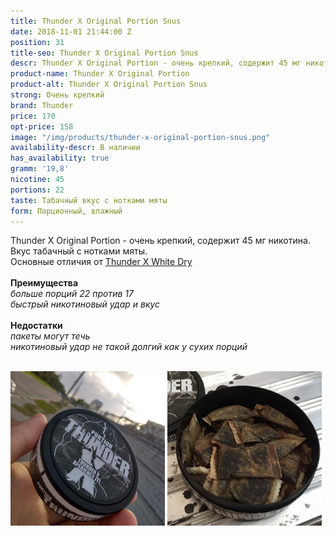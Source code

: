 ```yaml
---
title: Thunder X Original Portion Snus
date: 2018-11-01 21:44:00 Z
position: 31
title-seo: Thunder X Original Portion Snus
descr: Thunder X Original Portion - очень крепкий, содержит 45 мг никотина.
product-name: Thunder X Original Portion
product-alt: Thunder X Original Portion Snus
strong: Очень крепкий
brand: Thunder
price: 170
opt-price: 158
image: "/img/products/thunder-x-original-portion-snus.png"
availability-descr: В наличии
has_availability: true
gramm: '19,8'
nicotine: 45
portions: 22
taste: Табачный вкус с нотками мяты
form: Порционный, влажный
---
```


Thunder X Original Portion - очень крепкий, содержит 45 мг никотина.<br>
Вкус табачный с нотками мяты.<br>
Основные отличия от [Thunder X White Dry](/thunder-x-white-dry)<br><br>
<b>Преимущества</b><br>
<i>больше порций 22 против 17</i><br>
<i>быстрый никотиновый удар и вкус</i><br><br>
  <b>Недостатки</b><br>
<i>пакеты могут течь</i><br>
<i>никотиновый удар не такой долгий как у сухих порций</i><br><br>
  <div class="mb-3">
  <img class="img-fluid" style="width:49%" src="/img/products/thunder-x-original/thunder-snus-original-portion.jpg" alt="Thunder X original portion snus">
  <img class="img-fluid" style="width:49%" src="/img/products/thunder-x-original/thunder-x-snus-original-portion.jpg" alt="Тандер Х снюс">
  </div>